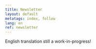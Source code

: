 ```yaml
---
title: Newsletter
layout: default
metatags: index, follow
lang: en
ref: newsletter
---
```


<p>English translation still a work-in-progress!</p>
